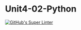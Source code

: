 # Unit4-02-Python

[![GitHub's Super Linter](https://github.com/crestel-ong/Unit4-02-Python/workflows/GitHub's%20Super%20Linter/badge.svg)](https://github.com/crestel-ong/Unit4-02-Python/actions)
